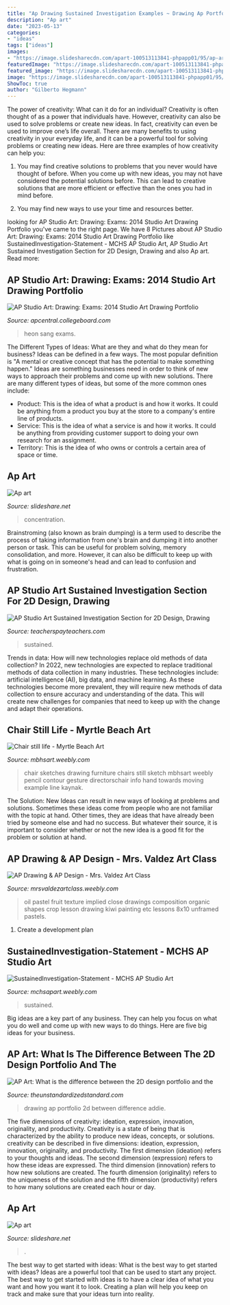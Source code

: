 ```yaml
---
title: "Ap Drawing Sustained Investigation Examples ~ Drawing Ap Portfolio 2d Between Difference Addie"
description: "Ap art"
date: "2023-05-13"
categories:
- "ideas"
tags: ["ideas"]
images:
- "https://image.slidesharecdn.com/apart-100513113841-phpapp01/95/ap-art-3-728.jpg?cb=1273750789"
featuredImage: "https://image.slidesharecdn.com/apart-100513113841-phpapp01/95/ap-art-4-728.jpg?cb=1273750789"
featured_image: "https://image.slidesharecdn.com/apart-100513113841-phpapp01/95/ap-art-3-728.jpg?cb=1273750789"
image: "https://image.slidesharecdn.com/apart-100513113841-phpapp01/95/ap-art-3-728.jpg?cb=1273750789"
ShowToc: true
author: "Gilberto Hegmann"
---
```



The power of creativity: What can it do for an individual?
Creativity is often thought of as a power that individuals have. However, creativity can also be used to solve problems or create new ideas. In fact, creativity can even be used to improve one’s life overall. There are many benefits to using creativity in your everyday life, and it can be a powerful tool for solving problems or creating new ideas. Here are three examples of how creativity can help you: 
1) You may find creative solutions to problems that you never would have thought of before. When you come up with new ideas, you may not have considered the potential solutions before. This can lead to creative solutions that are more efficient or effective than the ones you had in mind before. 

2) You may find new ways to use your time and resources better.

	

		
looking for AP Studio Art: Drawing: Exams: 2014 Studio Art Drawing Portfolio you've came to the right page. We have 8 Pictures about AP Studio Art: Drawing: Exams: 2014 Studio Art Drawing Portfolio like SustainedInvestigation-Statement - MCHS AP Studio Art, AP Studio Art Sustained Investigation Section for 2D Design, Drawing and also Ap art. Read more:
		
    
## AP Studio Art: Drawing: Exams: 2014 Studio Art Drawing Portfolio

<img loading=lazy src="https://secure-media.collegeboard.org/digitalServices/image/ap/apstudioart/Dr_C_6_Lee_T4.jpg" onerror="this.onerror=null;this.src='https://tse1.mm.bing.net/th?id=OIP.zQm0NnPsCBMPW6g2fm394QAAAA&amp;pid=15.1';" alt="AP Studio Art: Drawing: Exams: 2014 Studio Art Drawing Portfolio">

_Source: apcentral.collegeboard.com_

>heon sang exams. 

	

The Different Types of Ideas: What are they and what do they mean for business?
Ideas can be defined in a few ways. The most popular definition is "A mental or creative concept that has the potential to make something happen." Ideas are something businesses need in order to think of new ways to approach their problems and come up with new solutions. 
There are many different types of ideas, but some of the more common ones include: 
- Product: This is the idea of what a product is and how it works. It could be anything from a product you buy at the store to a company's entire line of products. 
- Service: This is the idea of what a service is and how it works. It could be anything from providing customer support to doing your own research for an assignment. 
- Territory: This is the idea of who owns or controls a certain area of space or time.

    
## Ap Art

<img loading=lazy src="https://image.slidesharecdn.com/apart-100513113841-phpapp01/95/ap-art-3-728.jpg?cb=1273750789" onerror="this.onerror=null;this.src='https://tse1.mm.bing.net/th?id=OIP.q3iYelBlB0cequ_qfyZc-wHaFj&amp;pid=15.1';" alt="Ap art">

_Source: slideshare.net_

>concentration. 

	

Brainstroming (also known as brain dumping) is a term used to describe the process of taking information from one's brain and dumping it into another person or task. This can be useful for problem solving, memory consolidation, and more. However, it can also be difficult to keep up with what is going on in someone's head and can lead to confusion and frustration.

    
## AP Studio Art Sustained Investigation Section For 2D Design, Drawing

<img loading=lazy src="https://ecdn.teacherspayteachers.com/thumbitem/AP-Studio-Art-Sustained-Investigation-Section-for-2D-Design-Drawing-Portfolios-4619391-1560644364/original-4619391-3.jpg" onerror="this.onerror=null;this.src='https://tse1.mm.bing.net/th?id=OIP.CVWNymD-OprDwJ6biPIPbwAAAA&amp;pid=15.1';" alt="AP Studio Art Sustained Investigation Section for 2D Design, Drawing">

_Source: teacherspayteachers.com_

>sustained. 

	

Trends in data: How will new technologies replace old methods of data collection?
In 2022, new technologies are expected to replace traditional methods of data collection in many industries. These technologies include: artificial intelligence (AI), big data, and machine learning. As these technologies become more prevalent, they will require new methods of data collection to ensure accuracy and understanding of the data. This will create new challenges for companies that need to keep up with the change and adapt their operations.

    
## Chair Still Life - Myrtle Beach Art

<img loading=lazy src="http://mbhsart.weebly.com/uploads/1/8/4/5/18451697/5bca2596a4a5dd320eaf9e0a380cc489_orig.jpg" onerror="this.onerror=null;this.src='https://tse3.mm.bing.net/th?id=OIP.JAELoMOD1e7c_WhE6qKPQAAAAA&amp;pid=15.1';" alt="Chair still life - Myrtle Beach Art">

_Source: mbhsart.weebly.com_

>chair sketches drawing furniture chairs still sketch mbhsart weebly pencil contour gesture directorschair info hand towards moving example line kaynak. 

	

The Solution:
New Ideas can result in new ways of looking at problems and solutions. Sometimes these ideas come from people who are not familiar with the topic at hand. Other times, they are ideas that have already been tried by someone else and had no success. But whatever their source, it is important to consider whether or not the new idea is a good fit for the problem or solution at hand.

    
## AP Drawing &amp; AP Design - Mrs. Valdez Art Class

<img loading=lazy src="http://mrsvaldezartclass.weebly.com/uploads/8/1/9/1/8191206/9992603_orig.jpg" onerror="this.onerror=null;this.src='https://tse2.mm.bing.net/th?id=OIP._itBpoi1tC60OrdCQB84zgHaFw&amp;pid=15.1';" alt="AP Drawing &amp; AP Design - Mrs. Valdez Art Class">

_Source: mrsvaldezartclass.weebly.com_

>oil pastel fruit texture implied close drawings composition organic shapes crop lesson drawing kiwi painting etc lessons 8x10 unframed pastels. 

	

1. Create a development plan 

    
## SustainedInvestigation-Statement - MCHS AP Studio Art

<img loading=lazy src="http://mchsapart.weebly.com/uploads/5/9/7/6/5976681/screen-shot-2020-03-04-at-6-31-06-pm_orig.png" onerror="this.onerror=null;this.src='https://tse4.mm.bing.net/th?id=OIP.nard2z0FoJ7-aXd9MxHuuAHaET&amp;pid=15.1';" alt="SustainedInvestigation-Statement - MCHS AP Studio Art">

_Source: mchsapart.weebly.com_

>sustained. 

	

Big ideas are a key part of any business. They can help you focus on what you do well and come up with new ways to do things. Here are five big ideas for your business.

    
## AP Art: What Is The Difference Between The 2D Design Portfolio And The

<img loading=lazy src="http://theunstandardizedstandard.com/wp-content/uploads/2015/02/Screen-Shot-2015-04-11-at-11.42.03-AM.jpg" onerror="this.onerror=null;this.src='https://tse4.mm.bing.net/th?id=OIP.fzoLncFF7sGsNvnMOhKckwHaJN&amp;pid=15.1';" alt="AP Art: What is the difference between the 2D design portfolio and the">

_Source: theunstandardizedstandard.com_

>drawing ap portfolio 2d between difference addie. 

	

The five dimensions of creativity: ideation, expression, innovation, originality, and productivity.
Creativity is a state of being that is characterized by the ability to produce new ideas, concepts, or solutions. creativity can be described in five dimensions: ideation, expression, innovation, originality, and productivity. The first dimension (ideation) refers to your thoughts and ideas. The second dimension (expression) refers to how these ideas are expressed. The third dimension (innovation) refers to how new solutions are created. The fourth dimension (originality) refers to the uniqueness of the solution and the fifth dimension (productivity) refers to how many solutions are created each hour or day.

    
## Ap Art

<img loading=lazy src="https://image.slidesharecdn.com/apart-100513113841-phpapp01/95/ap-art-4-728.jpg?cb=1273750789" onerror="this.onerror=null;this.src='https://tse1.mm.bing.net/th?id=OIP.hdVnvvuKoM4UjM8yYfmkOQHaFj&amp;pid=15.1';" alt="Ap art">

_Source: slideshare.net_

>. 

	

The best way to get started with ideas: What is the best way to get started with ideas?
Ideas are a powerful tool that can be used to start any project. The best way to get started with ideas is to have a clear idea of what you want and how you want it to look. Creating a plan will help you keep on track and make sure that your ideas turn into reality.

